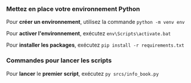 ### **Mettez en place votre environnement Python**

Pour **créer un environnement**, utilisez la commande `python -m venv env`

Pour **activer l'environnement**, exécutez `env\Scripts\activate.bat`

Pour ****installer** les **packages****, exécutez `pip install -r requirements.txt`

### **Commandes pour lancer les scripts**

Pour **lancer** le **premier** **script**, exécutez `py srcs/info_book.py`
